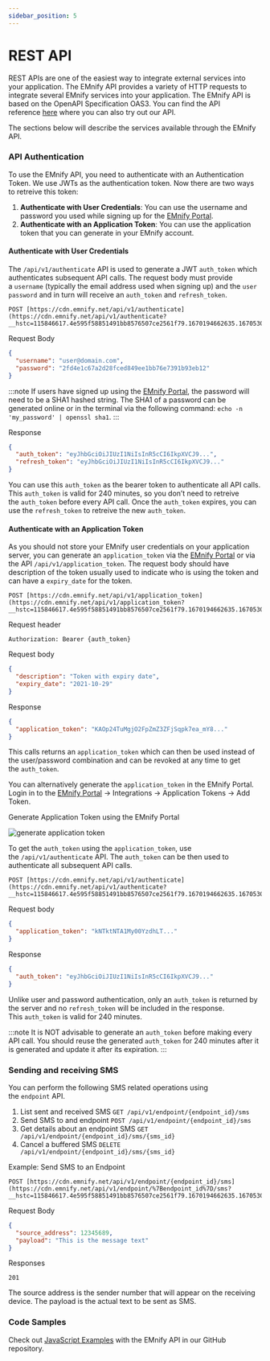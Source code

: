 ```yaml
---
sidebar_position: 5
---
```


# REST API

REST APIs are one of the easiest way to integrate external services into your application.
The EMnify API provides a variety of HTTP requests to integrate several EMnify services into your application.
The EMnify API is based on the OpenAPI Specification OAS3.
You can find the API reference [here](https://cdn.emnify.net/api/doc/swagger.html?__hstc=115846617.4e595f58851491bb8576507ce2561f79.1670194662635.1670530991861.1670533602068.8&__hssc=115846617.3.1670533602068&__hsfp=3017379904) where you can also try out our API.

The sections below will describe the services available through the EMnify API.

### API Authentication

To use the EMnify API, you need to authenticate with an Authentication Token.
We use JWTs as the authentication token.
Now there are two ways to retreive this token:

1. **Authenticate with User Credentials**: You can use the username and password you used while signing up for the [EMnify Portal](https://portal.emnify.com/).
2. **Authenticate with an Application Token**: You can use the application token that you can generate in your EMnify account.

#### Authenticate with User Credentials

The `/api/v1/authenticate` API is used to generate a JWT `auth_token` which authenticates subsequent API calls.
The request body must provide a `username` (typically the email address used when signing up) and the `user password` and in turn will receive an `auth_token` and `refresh_token`.

```
POST [https://cdn.emnify.net/api/v1/authenticate](https://cdn.emnify.net/api/v1/authenticate?__hstc=115846617.4e595f58851491bb8576507ce2561f79.1670194662635.1670530991861.1670533602068.8&__hssc=115846617.3.1670533602068&__hsfp=3017379904)
```

Request Body

```json
{
  "username": "user@domain.com",
  "password": "2fd4e1c67a2d28fced849ee1bb76e7391b93eb12"
}
```

:::note
If users have signed up using the [EMnify Portal](https://portal.emnify.com/), the password will need to be a SHA1 hashed string.
The SHA1 of a password can be generated online or in the terminal via the following command: `echo -n 'my_password' | openssl sha1`.
:::

Response

```json
{
  "auth_token": "eyJhbGciOiJIUzI1NiIsInR5cCI6IkpXVCJ9...",
  "refresh_token": "eyJhbGciOiJIUzI1NiIsInR5cCI6IkpXVCJ9..."
}
```

You can use this `auth_token` as the bearer token to authenticate all API calls.
This `auth_token` is valid for 240 minutes, so you don’t need to retreive the `auth_token` before every API call.
Once the `auth_token` expires, you can use the `refresh_token` to retreive the new `auth_token`.

#### Authenticate with an Application Token

As you should not store your EMnify user credentials on your application server, you can generate an `application_token` via the [EMnify Portal](https://portal.emnify.com/) or via the API `/api/v1/application_token`.
The request body should have description of the token usually used to indicate who is using the token and can have a `expiry_date` for the token.

```
POST [https://cdn.emnify.net/api/v1/application_token](https://cdn.emnify.net/api/v1/application_token?__hstc=115846617.4e595f58851491bb8576507ce2561f79.1670194662635.1670530991861.1670533602068.8&__hssc=115846617.3.1670533602068&__hsfp=3017379904)`
```
Request header

```
Authorization: Bearer {auth_token}
```

Request body

```json
{
  "description": "Token with expiry date",
  "expiry_date": "2021-10-29"
}
```


Response

```json
{
  "application_token": "KAOp24TuMgjO2FpZmZ3ZFjSqpk7ea_mY8..."
}
```
This calls returns an `application_token` which can then be used instead of the user/password combination and can be revoked at any time to get the `auth_token`.

You can alternatively generate the `application_token` in the EMnify Portal.
Login in to the [EMnify Portal](https://portal.emnify.com/login) → Integrations → Application Tokens → Add Token.

Generate Application Token using the EMnify Portal

![generate application token](./assets/generate_app_token.png)

To get the `auth_token` using the `application_token`, use the `/api/v1/authenticate` API. The `auth_token` can be then used to authenticate all subsequent API calls.

```
POST [https://cdn.emnify.net/api/v1/authenticate](https://cdn.emnify.net/api/v1/authenticate?__hstc=115846617.4e595f58851491bb8576507ce2561f79.1670194662635.1670530991861.1670533602068.8&__hssc=115846617.3.1670533602068&__hsfp=3017379904)
```

Request body

```json
{
  "application_token": "kNTktNTA1My00YzdhLT..."
}
```

Response

```json
{
  "auth_token": "eyJhbGciOiJIUzI1NiIsInR5cCI6IkpXVCJ9..."
}
```

Unlike user and password authentication, only an `auth_token` is returned by the server and no `refresh_token` will be included in the response.
This `auth_token` is valid for 240 minutes.

:::note
It is NOT advisable to generate an `auth_token` before making every API call.
You should reuse the generated `auth_token` for 240 minutes after it is generated and update it after its expiration.
:::

### Sending and receiving SMS

You can perform the following SMS related operations using the `endpoint` API.

1. List sent and received SMS `GET /api/v1/endpoint/{endpoint_id}/sms`
2. Send SMS to and endpoint `POST /api/v1/endpoint/{endpoint_id}/sms`
3. Get details about an endpoint SMS `GET /api/v1/endpoint/{endpoint_id}/sms/{sms_id}`
4. Cancel a buffered SMS `DELETE /api/v1/endpoint/{endpoint_id}/sms/{sms_id}`

Example: Send SMS to an Endpoint

```
POST [https://cdn.emnify.net/api/v1/endpoint/{endpoint_id}/sms](https://cdn.emnify.net/api/v1/endpoint/%7Bendpoint_id%7D/sms?__hstc=115846617.4e595f58851491bb8576507ce2561f79.1670194662635.1670530991861.1670533602068.8&__hssc=115846617.3.1670533602068&__hsfp=3017379904)
```

Request Body

```json
{
  "source_address": 12345689,
  "payload": "This is the message text"
}
```

Responses

`201`

The source address is the sender number that will appear on the receiving device.
The payload is the actual text to be sent as SMS.

### Code Samples

Check out [JavaScript Examples](https://github.com/EMnify/API_Examples_JS) with the EMnify API in our GitHub repository.